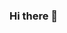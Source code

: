 ### Hi there 👋

<!--
**JielingMa/JielingMa** is a ✨ _special_ ✨ repository because its `README.md` (this file) appears on your GitHub profile.

Here are some ideas to get you started:

-my website

